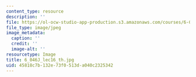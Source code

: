 ```yaml
---
content_type: resource
description: ''
file: https://ol-ocw-studio-app-production.s3.amazonaws.com/courses/6-046j-introduction-to-algorithms-sma-5503-fall-2005/45818c7b132e73f0513da040c2325342_6_046J_lec16_th.jpg
file_type: image/jpeg
image_metadata:
  caption: ''
  credit: ''
  image-alt: ''
resourcetype: Image
title: 6_046J_lec16_th.jpg
uid: 45818c7b-132e-73f0-513d-a040c2325342
---
```

